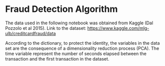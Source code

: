 # Fraud Detection Algorithm

The data used in the following notebook was obtained from Kaggle (Dal Pozzolo et al 2015). Link to the dataset: https://www.kaggle.com/mlg-ulb/creditcardfraud/data

According to the dictionary, to protect the identity, the variables in the data set are the consequence of a dimensionality reduction process (PCA). The time variable represent the number of seconds elapsed between the transaction and the first transaction in the dataset.
